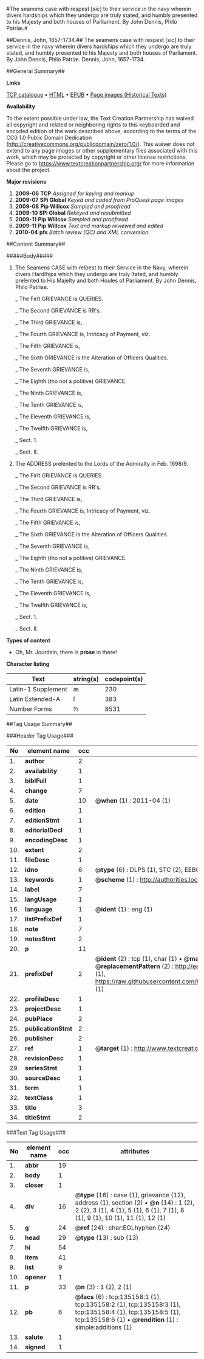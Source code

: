 #The seamens case with respest [sic] to their service in the navy wherein divers hardships which they undergo are truly stated, and humbly presented to his Majesty and both houses of Parliament. By John Dennis, Philo Patriæ.#

##Dennis, John, 1657-1734.##
The seamens case with respest [sic] to their service in the navy wherein divers hardships which they undergo are truly stated, and humbly presented to his Majesty and both houses of Parliament. By John Dennis, Philo Patriæ.
Dennis, John, 1657-1734.

##General Summary##

**Links**

[TCP catalogue](http://www.ota.ox.ac.uk/tcp/)  • 
[HTML](http://tei.it.ox.ac.uk/tcp/Texts-HTML/free/A81/A81310.html)  • 
[EPUB](http://tei.it.ox.ac.uk/tcp/Texts-EPUB/free/A81/A81310.epub) • 
[Page images (Historical Texts)](https://historicaltexts.jisc.ac.uk/eebo-99899723e)

**Availability**

To the extent possible under law, the Text Creation Partnership has waived all copyright and related or neighboring rights to this keyboarded and encoded edition of the work described above, according to the terms of the CC0 1.0 Public Domain Dedication (http://creativecommons.org/publicdomain/zero/1.0/). This waiver does not extend to any page images or other supplementary files associated with this work, which may be protected by copyright or other license restrictions. Please go to https://www.textcreationpartnership.org/ for more information about the project.

**Major revisions**

1. __2009-06__ __TCP__ *Assigned for keying and markup*
1. __2009-07__ __SPi Global__ *Keyed and coded from ProQuest page images*
1. __2009-08__ __Pip Willcox__ *Sampled and proofread*
1. __2009-10__ __SPi Global__ *Rekeyed and resubmitted*
1. __2009-11__ __Pip Willcox__ *Sampled and proofread*
1. __2009-11__ __Pip Willcox__ *Text and markup reviewed and edited*
1. __2010-04__ __pfs__ *Batch review (QC) and XML conversion*

##Content Summary##

#####Body#####

1. The Seamens CASE with reſpest to their Service in the Navy, wherein divers Hardſhips which they undergo are truly ſtated, and humbly preſented to His Majeſty and both Houſes of Parliament. By John Dennis, Philo Patriae.

    _ The Firſt GRIEVANCE is QUERIES.

    _ The Second GRIEVANCE is RR's.

    _ The Third GRIEVANCE is,

    _ The Fourth GRIEVANCE is, Intricacy of Payment, viz.

    _ The Fifth GRIEVANCE is,

    _ The Sixth GRIEVANCE is the Alteration of Officers Qualities.

    _ The Seventh GRIEVANCE is,

    _ The Eighth (tho not a poſitive) GRIEVANCE.

    _ The Ninth GRIEVANCE is,

    _ The Tenth GRIEVANCE is,

    _ The Eleventh GRIEVANCE is,

    _ The Twelfth GRIEVANCE is,

    _ Sect. 1.

    _ Sect. II.

1. The ADDRESS preſented to the Lords of the Admiralty in Feb. 1698/9.

    _ The Firſt GRIEVANCE is QUERIES.

    _ The Second GRIEVANCE is RR's.

    _ The Third GRIEVANCE is,

    _ The Fourth GRIEVANCE is, Intricacy of Payment, viz.

    _ The Fifth GRIEVANCE is,

    _ The Sixth GRIEVANCE is the Alteration of Officers Qualities.

    _ The Seventh GRIEVANCE is,

    _ The Eighth (tho not a poſitive) GRIEVANCE.

    _ The Ninth GRIEVANCE is,

    _ The Tenth GRIEVANCE is,

    _ The Eleventh GRIEVANCE is,

    _ The Twelfth GRIEVANCE is,

    _ Sect. 1.

    _ Sect. II.

**Types of content**

  * Oh, Mr. Jourdain, there is **prose** in there!

**Character listing**


|Text|string(s)|codepoint(s)|
|---|---|---|
|Latin-1 Supplement|æ|230|
|Latin Extended-A|ſ|383|
|Number Forms|⅓|8531|

##Tag Usage Summary##

###Header Tag Usage###

|No|element name|occ|attributes|
|---|---|---|---|
|1.|__author__|2||
|2.|__availability__|1||
|3.|__biblFull__|1||
|4.|__change__|7||
|5.|__date__|10| @__when__ (1) : 2011-04 (1)|
|6.|__edition__|1||
|7.|__editionStmt__|1||
|8.|__editorialDecl__|1||
|9.|__encodingDesc__|1||
|10.|__extent__|2||
|11.|__fileDesc__|1||
|12.|__idno__|6| @__type__ (6) : DLPS (1), STC (2), EEBO-CITATION (1), PROQUEST (1), VID (1)|
|13.|__keywords__|1| @__scheme__ (1) : http://authorities.loc.gov/ (1)|
|14.|__label__|7||
|15.|__langUsage__|1||
|16.|__language__|1| @__ident__ (1) : eng (1)|
|17.|__listPrefixDef__|1||
|18.|__note__|7||
|19.|__notesStmt__|2||
|20.|__p__|11||
|21.|__prefixDef__|2| @__ident__ (2) : tcp (1), char (1)  •  @__matchPattern__ (2) : ([0-9\-]+):([0-9IVX]+) (1), (.+) (1)  •  @__replacementPattern__ (2) : http://eebo.chadwyck.com/downloadtiff?vid=$1&page=$2 (1), https://raw.githubusercontent.com/textcreationpartnership/Texts/master/tcpchars.xml#$1 (1)|
|22.|__profileDesc__|1||
|23.|__projectDesc__|1||
|24.|__pubPlace__|2||
|25.|__publicationStmt__|2||
|26.|__publisher__|2||
|27.|__ref__|1| @__target__ (1) : http://www.textcreationpartnership.org/docs/. (1)|
|28.|__revisionDesc__|1||
|29.|__seriesStmt__|1||
|30.|__sourceDesc__|1||
|31.|__term__|1||
|32.|__textClass__|1||
|33.|__title__|3||
|34.|__titleStmt__|2||


###Text Tag Usage###

|No|element name|occ|attributes|
|---|---|---|---|
|1.|__abbr__|19||
|2.|__body__|1||
|3.|__closer__|1||
|4.|__div__|16| @__type__ (16) : case (1), grievance (12), address (1), section (2)  •  @__n__ (14) : 1 (2), 2 (2), 3 (1), 4 (1), 5 (1), 6 (1), 7 (1), 8 (1), 9 (1), 10 (1), 11 (1), 12 (1)|
|5.|__g__|24| @__ref__ (24) : char:EOLhyphen (24)|
|6.|__head__|29| @__type__ (13) : sub (13)|
|7.|__hi__|54||
|8.|__item__|41||
|9.|__list__|9||
|10.|__opener__|1||
|11.|__p__|33| @__n__ (3) : 1 (2), 2 (1)|
|12.|__pb__|6| @__facs__ (6) : tcp:135158:1 (1), tcp:135158:2 (1), tcp:135158:3 (1), tcp:135158:4 (1), tcp:135158:5 (1), tcp:135158:6 (1)  •  @__rendition__ (1) : simple:additions (1)|
|13.|__salute__|1||
|14.|__signed__|1||
